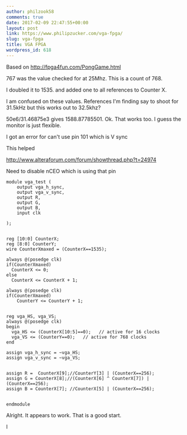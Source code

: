 ```yaml
---
author: philzook58
comments: true
date: 2017-02-09 22:47:55+00:00
layout: post
link: https://www.philipzucker.com/vga-fpga/
slug: vga-fpga
title: VGA FPGA
wordpress_id: 618
---
```




Based on http://fpga4fun.com/PongGame.html

767 was the value checked for at 25Mhz. This is a count of 768.

I doubled it to 1535. and added one to all references to Counter X.

I am confused on these values. References I'm finding say to shoot for 31.5kHz but this works out to 32.5khz?

50e6/31.46875e3 gives 1588.87785501. Ok. That works too. I guess the monitor is just flexible.









I got an error for can't use pin 101 which is V sync

This helped

http://www.alteraforum.com/forum/showthread.php?t=24974

Need to disable nCEO which is using that pin



    
    module vga_test (
    	output vga_h_sync,
    	output vga_v_sync,
    	output R,
    	output G,
    	output B,
    	input clk
    	
    );
    
    
    reg [10:0] CounterX;
    reg [8:0] CounterY;
    wire CounterXmaxed = (CounterX==1535);
    
    always @(posedge clk)
    if(CounterXmaxed)
      CounterX <= 0;
    else
      CounterX <= CounterX + 1;
    
    always @(posedge clk)
    if(CounterXmaxed)
        CounterY <= CounterY + 1;
    	 
    
    reg vga_HS, vga_VS;
    always @(posedge clk)
    begin
      vga_HS <= (CounterX[10:5]==0);   // active for 16 clocks
      vga_VS <= (CounterY==0);   // active for 768 clocks
    end
    
    assign vga_h_sync = ~vga_HS;
    assign vga_v_sync = ~vga_VS;
    
    
    assign R =  CounterX[9];//CounterY[3] | (CounterX==256);
    assign G = CounterX[8];//(CounterX[6] ^ CounterX[7]) | (CounterX==256);
    assign B = CounterX[7]; //CounterX[5] | (CounterX==256);
    
    
    endmodule


Alright. It appears to work. That is a good start.

I
